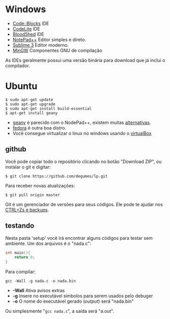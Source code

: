 # Windows
* [Code::Blocks](http://www.codeblocks.org) IDE
* [CodeLite](http://www.codelite.org/) IDE
* [BloodShed](http://www.bloodshed.net/devcpp.html) IDE
* [NotePad++](https://notepad-plus-plus.org/) Editor simples e direto.
* [Sublime 3](http://www.sublimetext.com/3) Editor moderno.
* [MinGW](http://www.mingw.org/) Componentes GNU de compilação

As IDEs geralmente possui uma versão binária para download que já inclui o compilador.

# Ubuntu
```shell
$ sudo apt-get update
$ sudo apt-get upgrade
$ sudo apt-get install build-essential
$ apt-get install geany
```

* [geany](http://www.geany.org/) é parecido com o NodePad++, existem muitas [alternativas](http://askubuntu.com/questions/48299/what-ides-are-available-for-ubuntu).
* [fedora](https://getfedora.org/pt_BR/) é outra boa distro.
* Você consegue virtualizar o linux no windows usando o [virtualBox](https://www.virtualbox.org/)

## github
Você pode copiar todo o repositório clicando no botão "Download ZIP", ou instalar o git e digitar:
```shell
$ git clone https://github.com/degumes/lp.git
```
Para receber novas atualizações:
```shell
$ git pull origin master
```
Git é um gerenciador de versões para seus códigos. Ele pode te ajudar nos [CTRL+Zs e backups](https://git-scm.com/book/pt-br/v1/Primeiros-passos).

## testando
Nesta pasta 'setup' você irá encontrar alguns códigos para testar sem ambiente. Um dos arquivos é o "nada.c":
```c
int main(){
    return 0;
}

```
Para compilar:
```shell
gcc -Wall -g nada.c -o nada.bin
```
* **-Wall** Ativa avisos extras
* **-g** Insere no executável símbolos para serem usados pelo debuger
* **-o** O nome do executável gerado (*output*) será "nada.bin"

Ou simplesmente "`gcc nada.c`", a saída será "a.out".

